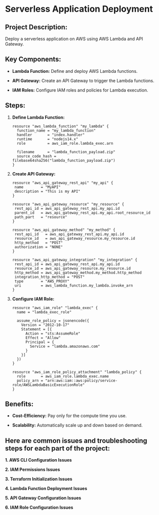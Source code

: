 <h1> Serverless Application Deployment</h1>

<h2>Project Description:</h2>

Deploy a serverless application on AWS using AWS Lambda and API Gateway.


<h2>Key Components:</h2>

- **Lambda Function:** Define and deploy AWS Lambda functions.

- **API Gateway:** Create an API Gateway to trigger the Lambda functions.

- **IAM Roles:** Configure IAM roles and policies for Lambda execution.


<h2>Steps:</h2>

1. **Define Lambda Function:**
 
   ```hcl
   resource "aws_lambda_function" "my_lambda" {
     function_name = "my_lambda_function"
     handler       = "index.handler"
     runtime       = "nodejs14.x"
     role          = aws_iam_role.lambda_exec.arn
   
     filename      = "lambda_function_payload.zip"
     source_code_hash = filebase64sha256("lambda_function_payload.zip")
   }
   ```

2. **Create API Gateway:**

    ```hcl
   resource "aws_api_gateway_rest_api" "my_api" {
     name        = "MyAPI"
     description = "This is my API"
   }
   
   resource "aws_api_gateway_resource" "my_resource" {
     rest_api_id = aws_api_gateway_rest_api.my_api.id
     parent_id   = aws_api_gateway_rest_api.my_api.root_resource_id
     path_part   = "resource"
   }
   
   resource "aws_api_gateway_method" "my_method" {
     rest_api_id   = aws_api_gateway_rest_api.my_api.id
     resource_id   = aws_api_gateway_resource.my_resource.id
     http_method   = "POST"
     authorization = "NONE"
   }
   
   resource "aws_api_gateway_integration" "my_integration" {
     rest_api_id = aws_api_gateway_rest_api.my_api.id
     resource_id = aws_api_gateway_resource.my_resource.id
     http_method = aws_api_gateway_method.my_method.http_method
     integration_http_method = "POST"
     type        = "AWS_PROXY"
     uri         = aws_lambda_function.my_lambda.invoke_arn
   }
   ```

3. **Configure IAM Role:**

   ```hcl
   resource "aws_iam_role" "lambda_exec" {
     name = "lambda_exec_role"
   
     assume_role_policy = jsonencode({
       Version = "2012-10-17"
       Statement = [{
         Action = "sts:AssumeRole"
         Effect = "Allow"
         Principal = {
           Service = "lambda.amazonaws.com"
         }
       }]
     })
   }
   
   resource "aws_iam_role_policy_attachment" "lambda_policy" {
     role       = aws_iam_role.lambda_exec.name
     policy_arn = "arn:aws:iam::aws:policy/service-role/AWSLambdaBasicExecutionRole"
   }
   ```

<h2> Benefits:</h2>

- **Cost-Efficiency:** Pay only for the compute time you use.

- **Scalability:** Automatically scale up and down based on demand.


<h2>Here are common issues and troubleshooting steps for each part of the project:</h2>

**1. AWS CLI Configuration Issues**

**2. IAM Permissions Issues**

**3. Terraform Initialization Issues**

**4. Lambda Function Deployment Issues**

**5. API Gateway Configuration Issues**

**6. IAM Role Configuration Issues**

